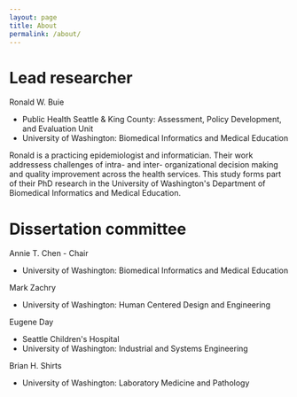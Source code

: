 ```yaml
---
layout: page
title: About
permalink: /about/
---
```


# Lead researcher

Ronald W. Buie

- Public Health Seattle & King County: Assessment, Policy Development, and Evaluation Unit
- University of Washington: Biomedical Informatics and Medical Education

Ronald is a practicing epidemiologist and informatician. Their work addressess challenges of intra- and inter- organizational decision making and quality improvement across the health services. This study forms part of their PhD research in the University of Washington's Department of Biomedical Informatics and Medical Education.

# Dissertation committee

Annie T. Chen - Chair
- University of Washington: Biomedical Informatics and Medical Education

Mark Zachry
- University of Washington: Human Centered Design and Engineering

Eugene Day
- Seattle Children's Hospital
- University of Washington: Industrial and Systems Engineering

Brian H. Shirts
- University of Washington: Laboratory Medicine and Pathology

[Ronald W. Buie]: https://www.linkedin.com/in/rwbuie/

[Brian H. Shirts]: https://dlmp.uw.edu/faculty/shirts